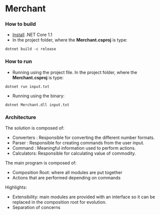 # Merchant

### How to build

* [Install](https://www.microsoft.com/net/download/core#/current) .NET Core 1.1 
* In the project folder, where the **Merchant.csproj** is type: 

```
dotnet build -c release
```
### How to run

* Running using the project file. In the project folder, where the **Merchant.csproj** is type: 

```
dotnet run input.txt
```

* Running using the binary:

```
dotnet Merchant.dll input.txt
```

### Architecture

The solution is composed of:

* Converters : Responsible for converting the different number formats.
* Parser     : Responsible for creating commands from the user input.
* Command    : Meaningful information used to perform actions.
* Calculators: Responsible for calculating value of commodity.

The main program is composed of:

* Composition Root: where all modules are put together
* Actions that are performed depending on commands

Highlights:
* Extensibility: main modules are provided with an interface so it can be replaced in the composition root for evolution.
* Separation of concerns


